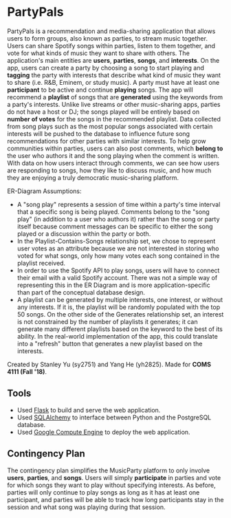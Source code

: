 PartyPals
==========

PartyPals is a recommendation and media-sharing application that allows users to form groups, also known as parties, to stream music together. Users can share Spotify songs within parties, listen to them together, and vote for what kinds of music they want to share with others. The application's main entities are **users**, **parties**, **songs**, and **interests**. On the app, users can create a party by choosing a song to start playing and **tagging** the party with interests that describe what kind of music they want to share (i.e. R&B, Eminem, or study music). A party must have at least one **participant** to be active and continue **playing** songs. The app will recommend a **playlist** of songs that are **generated** using the keywords from a party's interests. Unlike live streams or other music-sharing apps, parties do not have a host or DJ; the songs played will be entirely based on **number of votes** for the songs in the recommended playlist. Data collected from song plays such as the most popular songs associated with certain interests will be pushed to the database to influence future song recommendations for other parties with similar interests. To help grow communities within parties, users can also post comments, which **belong to** the user who authors it and the song playing when the comment is written. With data on how users interact through comments, we can see how users are responding to songs, how they like to discuss music, and how much they are enjoying a truly democratic music-sharing platform.

ER-Diagram Assumptions:
* A "song play" represents a session of time within a party's time interval that a specific song is being played. Comments belong to the "song play" (in addition to a user who authors it) rather than the song or party itself because comment messages can be specific to either the song played or a discussion within the party or both.
* In the Playlist-Contains-Songs relationship set, we chose to represent user votes as an attribute because we are not interested in storing who voted for what songs, only how many votes each song contained in the playlist received.
* In order to use the Spotify API to play songs, users will have to connect their email with a valid Spotify account. There was not a simple way of representing this in the ER Diagram and is more application-specific than part of the conceptual database design.
* A playlist can be generated by multiple interests, one interest, or without any interests. If it is, the playlist will be randomly populated with the top 50 songs. On the other side of the Generates relationship set, an interest is not constrained by the number of playlists it generates; it can generate many different playlists based on the keyword to the best of its ability. In the real-world implementation of the app, this could translate into a "refresh" button that generates a new playlist based on the interests.

Created by Stanley Yu (sy2751) and Yang He (yh2825). Made for **COMS 4111 (Fall '18)**.

## Tools

* Used [Flask][flask] to build and serve the web application.
* Used [SQLAlchemy][sqlal] to interface between Python and the PostgreSQL database.
* Used [Google Compute Engine][gce] to deploy the web application.

## Contingency Plan

The contingency plan simplifies the MusicParty platform to only involve **users**, **parties**, and **songs**. Users will simply **participate** in parties and vote for which songs they want to play without specifying interests. As before, parties will only continue to play songs as long as it has at least one participant, and parties will be able to track how long participants stay in the session and what song was playing during that session.

[flask]: http://flask.pocoo.org/
[gce]: https://cloud.google.com/compute/
[sqlal]: https://www.sqlalchemy.org/

